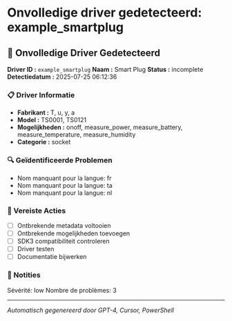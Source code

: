 # Onvolledige driver gedetecteerd: example_smartplug

## 🚨 Onvolledige Driver Gedetecteerd

**Driver ID :** `example_smartplug`
**Naam :** Smart Plug
**Status :** incomplete
**Detectiedatum :** 2025-07-25 06:12:36

### 📋 Driver Informatie
- **Fabrikant :** T, u, y, a
- **Model :** TS0001, TS0121
- **Mogelijkheden :** onoff, measure_power, measure_battery, measure_temperature, measure_humidity
- **Categorie :** socket

### 🔍 Geïdentificeerde Problemen
- Nom manquant pour la langue: fr
- Nom manquant pour la langue: ta
- Nom manquant pour la langue: nl

### 🎯 Vereiste Acties
- [ ] Ontbrekende metadata voltooien
- [ ] Ontbrekende mogelijkheden toevoegen
- [ ] SDK3 compatibiliteit controleren
- [ ] Driver testen
- [ ] Documentatie bijwerken

### 📝 Notities
Sévérité: low
Nombre de problèmes: 3

---
*Automatisch gegenereerd door GPT-4, Cursor, PowerShell*

